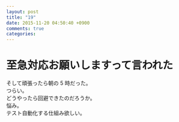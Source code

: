 ```yaml
---
layout: post
title: "19"
date: 2015-11-20 04:50:40 +0900
comments: true
categories: 
---
```


至急対応お願いしますって言われた
===
そして頑張ったら朝の 5 時だった。  
つらい。  
どうやったら回避できたのだろうか。  
悩み。  
テスト自動化する仕組み欲しい。
